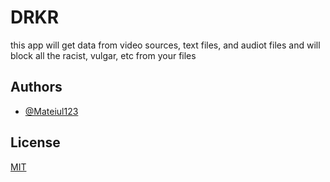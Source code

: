 # DRKR

this app will get data from video sources, text files, and audiot files and will block all the racist, vulgar, etc from your files


## Authors

- [@Mateiul123](https://github.com/Mateiul123/DRKR)


## License

[MIT](https://choosealicense.com/licenses/mit/)

